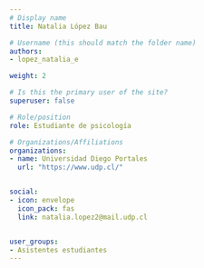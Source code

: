 ```yaml
---
# Display name
title: Natalia López Bau

# Username (this should match the folder name)
authors:
- lopez_natalia_e

weight: 2 

# Is this the primary user of the site?
superuser: false

# Role/position
role: Estudiante de psicología

# Organizations/Affiliations
organizations:
- name: Universidad Diego Portales
  url: "https://www.udp.cl/"


social:
- icon: envelope
  icon_pack: fas
  link: natalia.lopez2@mail.udp.cl


user_groups:
- Asistentes estudiantes 
---
```



